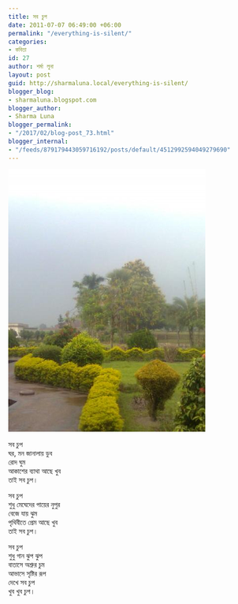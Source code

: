 ```yaml
---
title: সব চুপ
date: 2011-07-07 06:49:00 +06:00
permalink: "/everything-is-silent/"
categories:
- কবিতা
id: 27
author: শর্মা লুনা
layout: post
guid: http://sharmaluna.local/everything-is-silent/
blogger_blog:
- sharmaluna.blogspot.com
blogger_author:
- Sharma Luna
blogger_permalink:
- "/2017/02/blog-post_73.html"
blogger_internal:
- "/feeds/879179443059716192/posts/default/4512992594049279690"
---
```


[![](/assets/images/wp-content/uploads/2017/02/monpobon_1310037983_1-Image0872-1.jpg)](/assets/images/wp-content/uploads/2017/02/monpobon_1310037983_1-Image0872-1.jpg)

সব চুপ  
ঘর, মন জানালায় ডুব  
রোদ ঘুম  
আকাশের ব্যাথা আছে খুব  
তাই সব চুপ।

সব চুপ  
শুধু মেঘেদের পায়ের নুপুর  
বেজে যায় ঝুম  
পৃথিবীতে প্রেম আছে খুব  
তাই সব চুপ।

সব চুপ  
শুধু গান ঝুপ ঝুপ  
বাতাসে অশ্রুর চুম  
আভাসে সৃষ্টির রূপ  
দেখে সব চুপ  
খুব খুব চুপ।
